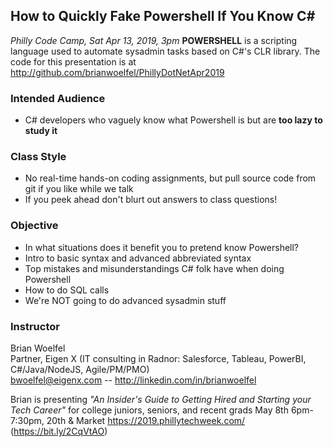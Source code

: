 ## How to Quickly Fake Powershell If You Know C#  
*Philly Code Camp, Sat Apr 13, 2019, 3pm*
**POWERSHELL** is a scripting language used to automate sysadmin tasks based on C#'s CLR library.  The code for this presentation is at http://github.com/brianwoelfel/PhillyDotNetApr2019
### Intended Audience
 * C# developers who vaguely know what Powershell is but are **too lazy to study it**
### Class Style 
 * No real-time hands-on coding assignments, but pull source code from git if you like while we talk
 * If you peek ahead don't blurt out answers to class questions!
### Objective
 * In what situations does it benefit you to pretend know Powershell?
 * Intro to basic syntax and advanced abbreviated syntax
 * Top mistakes and misunderstandings C# folk have when doing Powershell
 * How to do SQL calls
 * We're NOT going to do advanced sysadmin stuff
### Instructor
Brian Woelfel                                                  
Partner, Eigen X (IT consulting in Radnor: Salesforce, Tableau, PowerBI, C#/Java/NodeJS, Agile/PM/PMO)             
bwoelfel@eigenx.com -- http://linkedin.com/in/brianwoelfel                            

Brian is presenting *"An Insider's Guide to Getting Hired and Starting your Tech Career"*
for college juniors, seniors, and recent grads May 8th 6pm-7:30pm, 20th & Market
https://2019.phillytechweek.com/ (https://bit.ly/2CqVtAO)